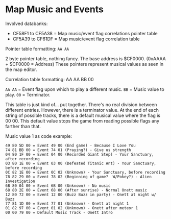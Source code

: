 # Map Music and Events

Involved databanks:
- CF58F1 to CF5A38 = Map music/event flag correlations pointer table
- CF5A39 to CF61DF = Map music/event flag correlation table

Pointer table formatting: `AA AA`

2 byte pointer table, nothing fancy.  The base address is $CF0000. (0xAAAA + $CF0000 = Address)  These pointers represent musical values as seen in the map editor.

Correlation table formatting: AA AA BB 00

`AA AA` = Event flag upon which to play a different music.
`BB`    = Music value to play.
`00`    = Terminator.

This table is just kind of... put together.  There's no real division between different entries.  However, there is a terminator value.  At the end of each string of possible tracks, there is a default musical value where the flag is 00 00.  This default value stops the game from reading possible flags any farther than that.

Music value 1 as code example:

    49 80 5D 00 = Event 49 00 (End game) - Because I Love You
    74 81 BB 00 = Event 74 01 (Praying?) - Give us strength
    04 80 1F 00 = Event 04 00 (Recorded Giant Step) - Your Sanctuary, after recording
    03 80 1E 00 = Event 03 00 (Defeated Titanic Ant) - Your Sanctuary, before recording
    0C 82 1E 00 = Event 0C 02 (Unknown) - Your Sanctuary, before recording
    78 82 29 00 = Event 78 02 (Beginning of game?  W/Pokey?) - Alien Investigation
    6B 80 04 00 = Event 6B 00 (Unknown) - No music
    68 80 2E 00 = Event 68 00 (After sunrise) - Normal Onett music
    12 80 72 00 = Event 12 00 (Buzz Buzz in party) - Onett at night w/ Buzz
    77 81 1D 00 = Event 77 01 (Unknown) - Onett at night 1
    01 82 97 00 = Event 01 02 (Unknown) - Onett after meteor 1
    00 00 79 00 = Default Music Track - Onett Intro
